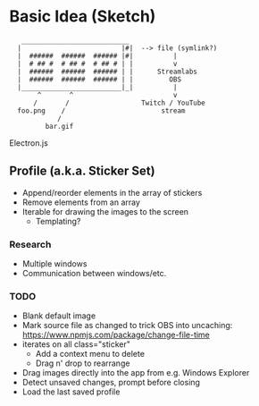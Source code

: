# Basic Idea (Sketch)

```
   ___________________________
  |                         |#|  --> file (symlink?)
  |  ######  ######  ###### |#|          |
  |  # ## #  # ## #  # ## # | |          v
  |  ######  ######  ###### | |      Streamlabs
  |  ######  ######  ###### | |         OBS
  |_________________________|_|          |
       ^       ^                         v
      /       /                  Twitch / YouTube
  foo.png    /                        stream
            /
         bar.gif
```

Electron.js

## Profile (a.k.a. Sticker Set)

* Append/reorder elements in the array of stickers
* Remove elements from an array
* Iterable for drawing the images to the screen
  * Templating?

### Research

* Multiple windows
* Communication between windows/etc.

### TODO 

* Blank default image
* Mark source file as changed to trick OBS into uncaching:
  https://www.npmjs.com/package/change-file-time
* iterates on all class="sticker"
  * Add a context menu to delete
  * Drag n' drop to rearrange
* Drag images directly into the app from e.g. Windows Explorer
* Detect unsaved changes, prompt before closing
* Load the last saved profile
